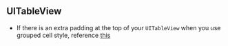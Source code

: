 ## UITableView

- If there is an extra padding at the top of your `UITableView` when you use grouped cell style, reference [this](https://stackoverflow.com/a/19117685)
